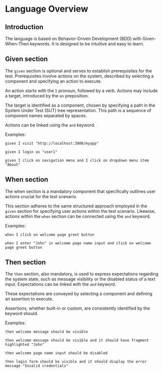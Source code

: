 # Language Overview

## Introduction

The language is based on Behavior-Driven Development (BDD) with Given-When-Then keywords. It is designed to be intuitive and easy to learn.

## Given section

The `given` section is optional and serves to establish prerequisites for the test. Prerequisites involve actions on the system, described by selecting a component and specifying an action to execute.

An action starts with the `I` pronoun, followed by a verb. Actions may include a target, introduced by the `on` preposition.

The target is identified as a component, chosen by specifying a path in the System Under Test (SUT) tree representation. This path is a sequence of component names separated by spaces.

Actions can be linked using the `and` keyword.

Examples:

```
given I visit "http://localhost:3000/myapp"

given I login as "user1"

given I click on navigation menu and I click on dropdown menu item "About"
```

## When section

The when section is a mandatory component that specifically outlines user actions crucial for the test scenario.

This section adheres to the same structured approach employed in the `given` section for specifying user actions within the test scenario. Likewise, actions within the `when` section can be connected using the `and` keyword.

Examples:

```
when I click on welcome page greet button

when I enter "John" in welcome page name input and click on welcome page greet button
```

## Then section

The `then` section, also mandatory, is used to express expectations regarding the system state, such as message visibility or the disabled status of a text input. Expectations can be linked with the `and` keyword.

These expectations are conveyed by selecting a component and defining an assertion to execute.

Assertions, whether built-in or custom, are consistently identified by the keyword should.

Examples:

```
then welcome message should be visible

then welcome message should be visible and it should have fragment highlighted "John"

then welcome page name input should be disabled

then login form should be visible and it should display the error message "Invalid credentials"
```

